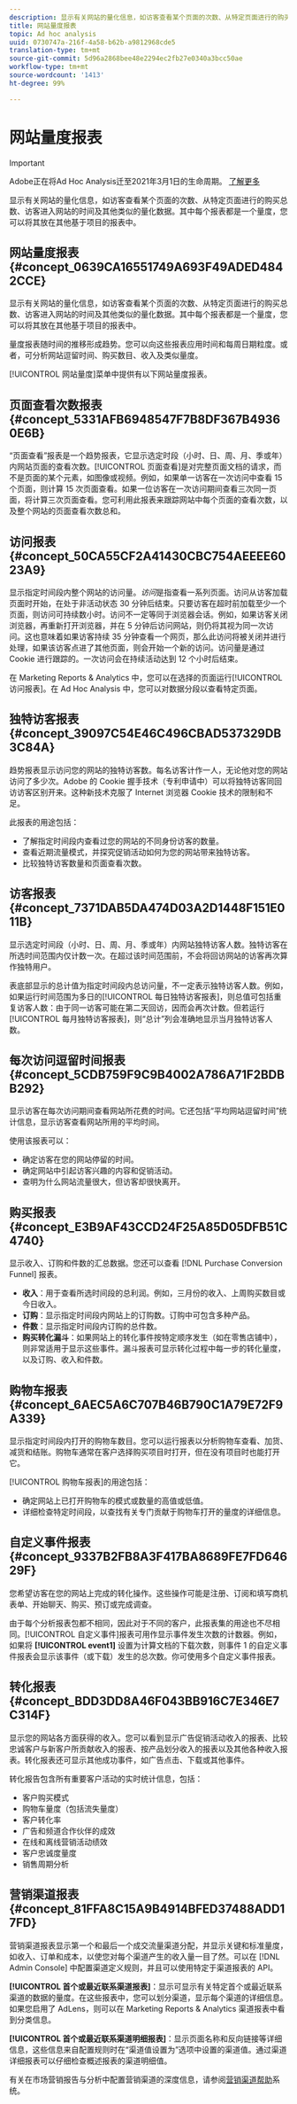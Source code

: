```yaml
---
description: 显示有关网站的量化信息，如访客查看某个页面的次数、从特定页面进行的购买总数、访客进入网站的时间及其他类似的量化数据。其中每个报表都是一个量度，您可以将其放在其他基于项目的报表中。
title: 网站量度报表
topic: Ad hoc analysis
uuid: 0730747a-216f-4a58-b62b-a9812968cde5
translation-type: tm+mt
source-git-commit: 5d96a2868bee48e2294ec2fb27e0340a3bcc50ae
workflow-type: tm+mt
source-wordcount: '1413'
ht-degree: 99%

---
```



# 网站量度报表

>[!IMPORTANT]
>
>Adobe正在将Ad Hoc Analysis迁至2021年3月1日的生命周期。 [了解更多](https://adobe.ly/discoverworkspace)

显示有关网站的量化信息，如访客查看某个页面的次数、从特定页面进行的购买总数、访客进入网站的时间及其他类似的量化数据。其中每个报表都是一个量度，您可以将其放在其他基于项目的报表中。

## 网站量度报表 {#concept_0639CA16551749A693F49ADED4842CCE}

显示有关网站的量化信息，如访客查看某个页面的次数、从特定页面进行的购买总数、访客进入网站的时间及其他类似的量化数据。其中每个报表都是一个量度，您可以将其放在其他基于项目的报表中。

量度报表随时间的推移形成趋势。您可以向这些报表应用时间和每周日期粒度。或者，可分析网站逗留时间、购买数目、收入及类似量度。

[!UICONTROL 网站量度]菜单中提供有以下网站量度报表。

## 页面查看次数报表 {#concept_5331AFB6948547F7B8DF367B49360E6B}

<!-- 

c_reports_pageviews.xml

 -->

“页面查看”报表是一个趋势报表，它显示选定时段（小时、日、周、月、季或年）内网站页面的查看次数。[!UICONTROL 页面查看]是对完整页面文档的请求，而不是页面的某个元素，如图像或视频。例如，如果单一访客在一次访问中查看 15 个页面，则计算 15 次页面查看。如果一位访客在一次访问期间查看三次同一页面，将计算三次页面查看。您可利用此报表来跟踪网站中每个页面的查看次数，以及整个网站的页面查看次数总和。

## 访问报表 {#concept_50CA55CF2A41430CBC754AEEEE6023A9}

显示指定时间段内整个网站的访问量。*访问*&#x200B;是指查看一系列页面。访问从访客加载页面时开始，在处于非活动状态 30 分钟后结束。只要访客在超时前加载至少一个页面，则访问可持续数小时。访问不一定等同于浏览器会话。例如，如果访客关闭浏览器，再重新打开浏览器，并在 5 分钟后访问网站，则仍将其视为同一次访问。这也意味着如果访客持续 35 分钟查看一个网页，那么此访问将被关闭并进行处理，如果该访客点进了其他页面，则会开始一个新的访问。访问量是通过 Cookie 进行跟踪的。一次访问会在持续活动达到 12 个小时后结束。

<!-- 

c_reports_visits.xml

 -->

在 Marketing Reports &amp; Analytics 中，您可以在选择的页面运行[!UICONTROL 访问报表]。在 Ad Hoc Analysis 中，您可以对数据分段以查看特定页面。

## 独特访客报表 {#concept_39097C54E46C496CBAD537329DB3C84A}

趋势报表显示访问您的网站的独特访客数。每名访客计作一人，无论他对您的网站访问了多少次。Adobe 的 Cookie 握手技术（专利申请中）可以将独特访客同回访访客区别开来。这种新技术克服了 Internet 浏览器 Cookie 技术的限制和不足。

<!-- 

c_reports_unique_visitors.xml

 -->

此报表的用途包括：

* 了解指定时间段内查看过您的网站的不同身份访客的数量。
* 查看近期流量模式，并探究促销活动如何为您的网站带来独特访客。
* 比较独特访客数量和页面查看次数。

## 访客报表 {#concept_7371DAB5DA474D03A2D1448F151E011B}

显示选定时间段（小时、日、周、月、季或年）内网站独特访客人数。独特访客在所选时间范围内仅计数一次。在超过该时间范围前，不会将回访网站的访客再次算作独特用户。

<!-- 

c_reports_visitors.xml

 -->

表底部显示的总计值为指定时间段内总访问量，不一定表示独特访客人数。例如，如果运行时间范围为多日的[!UICONTROL 每日独特访客报表]，则总值可包括重复访客人数：由于同一访客可能在第二天回访，因而会再次计数。但若运行[!UICONTROL 每月独特访客报表]，则“总计”列会准确地显示当月独特访客人数。

## 每次访问逗留时间报表 {#concept_5CDB759F9C9B4002A786A71F2BDBB292}

显示访客在每次访问期间查看网站所花费的时间。它还包括“平均网站逗留时间”统计信息，显示访客查看网站所用的平均时间。

<!-- 

c_reports_time_spent_per_visit.xml

 -->

使用该报表可以：

* 确定访客在您的网站停留的时间。
* 确定网站中引起访客兴趣的内容和促销活动。
* 查明为什么网站流量很大，但访客却很快离开。

## 购买报表 {#concept_E3B9AF43CCD24F25A85D05DFB51C4740}

显示收入、订购和件数的汇总数据。您还可以查看 [!DNL Purchase Conversion Funnel] 报表。

<!-- 

c_reports_purchases.xml

 -->

* **收入**：用于查看所选时间段的总利润。例如，三月份的收入、上周购买数目或今日收入。
* **订购**：显示指定时间段内网站上的订购数。订购中可包含多种产品。
* **件数**：显示指定时间段内订购的总件数。
* **购买转化漏斗**：如果网站上的转化事件按特定顺序发生（如在零售店铺中），则非常适用于显示这些事件。漏斗报表可显示转化过程中每一步的转化量度，以及订购、收入和件数。

## 购物车报表 {#concept_6AEC5A6C707B46B790C1A79E72F9A339}

显示指定时间段内打开的购物车数目。您可以运行报表以分析购物车查看、加货、减货和结账。购物车通常在客户选择购买项目时打开，但在没有项目时也能打开它。

<!-- 

c_reports_shopping_cart.xml

 -->

[!UICONTROL 购物车报表]的用途包括：

* 确定网站上已打开购物车的模式或数量的高值或低值。
* 详细检查特定时间段，以查找有关专门贡献于购物车打开的量度的详细信息。

## 自定义事件报表 {#concept_9337B2FB8A3F417BA8689FE7FD64629F}

您希望访客在您的网站上完成的转化操作。这些操作可能是注册、订阅和填写商机表单、开始聊天、购买、预订或完成调查。

<!-- 

c_reports_custom_events.xml

 -->

由于每个分析报表包都不相同，因此对于不同的客户，此报表集的用途也不尽相同。[!UICONTROL 自定义事件]报表可用作显示事件发生次数的计数器。例如，如果将 **[!UICONTROL event1]** 设置为计算文档的下载次数，则事件 1 的自定义事件报表会显示该事件（或下载）发生的总次数。你可使用多个自定义事件报表。

## 转化报表 {#concept_BDD3DD8A46F043BB916C7E346E7C314F}

显示您的网站各方面获得的收入。您可以看到显示广告促销活动收入的报表、比较忠诚客户与新客户所贡献收入的报表、按产品划分收入的报表以及其他各种收入报表。转化报表还可显示其他成功事件，如广告点击、下载或其他事件。

<!-- 

c_reports_conversion.xml

 -->

转化报告包含所有重要客户活动的实时统计信息，包括：

* 客户购买模式
* 购物车量度（包括流失量度）
* 客户转化率
* 广告和频道合作伙伴的成效
* 在线和离线营销活动绩效
* 客户忠诚度量度
* 销售周期分析

## 营销渠道报表 {#concept_81FFA8C15A9B4914BFED37488ADD17FD}

营销渠道报表显示第一个和最后一个成交流量渠道分配，并显示关键和标准量度，如收入、订单和成本，以使您对每个渠道产生的收入量一目了然。可以在 [!DNL Admin Console] 中配置渠道定义规则，并且可以使用特定于渠道报表的 API。

<!-- 

c_reports_marketing_channel.xml

 -->

**[!UICONTROL 首个或最近联系渠道报表]**：显示可显示有关特定首个或最近联系渠道的数据的量度。在这些报表中，您可以划分渠道，显示每个渠道的详细信息。如果您启用了 AdLens，则可以在 Marketing Reports &amp; Analytics 渠道报表中看到分类信息。

**[!UICONTROL 首个或最近联系渠道明细报表]**：显示页面名称和反向链接等详细信息，这些信息来自配置规则时在“渠道值设置为”选项中设置的渠道值。通过渠道详细报表可以仔细检查概述报表的渠道明细值。

有关在市场营销报告与分析中配置营销渠道的深度信息，请参阅[营销渠道帮助](/help/components/c-marketing-channels/analyze-mc.md)系统。
